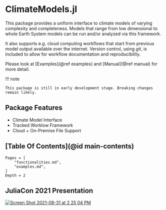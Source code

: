 # ClimateModels.jl

This package provides a uniform interface to climate models of varying complexity and completeness. Models that range from low dimensional to whole Earth System models can be run and/or analyzed via this framework. 

It also supports e.g. cloud computing workflows that start from previous model output available over the internet. Version control, using _git_, is included to allow for workflow documentation and reproducibility.

Please look at [Examples](@ref examples) and [Manual](@ref manual) for more detail.

!!! note

    This package is still in early development stage. Breaking changes remain likely.
    
## Package Features

- Climate Model Interface
- Tracked Worklow Framework
- Cloud + On-Premise File Support

## [Table Of Contents](@id main-contents)

```@contents
Pages = [
    "functionalities.md",
    "examples.md",
]
Depth = 2
```

## JuliaCon 2021 Presentation

[![Screen Shot 2021-08-31 at 2 25 04 PM](https://user-images.githubusercontent.com/20276764/131556274-48f3df13-0608-4cd0-acf9-c3e29894a32c.png)](https://youtu.be/XR5hKCja0uw)
